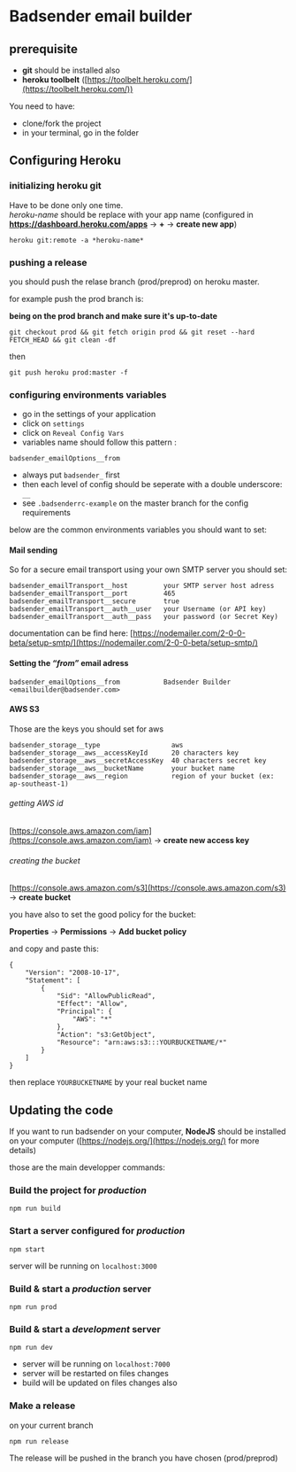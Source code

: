 # Badsender email builder

## prerequisite

- **git** should be installed also
- **heroku toolbelt** ([https://toolbelt.heroku.com/](https://toolbelt.heroku.com/))

You need to have:

- clone/fork the project
- in your terminal, go in the folder


## Configuring Heroku

### initializing heroku git

Have to be done only one time.  
*heroku-name* should be replace with your app name (configured in **https://dashboard.heroku.com/apps** -> **+** -> **create new app**)

```
heroku git:remote -a *heroku-name*
```

### pushing a release

you should push the relase branch (prod/preprod) on heroku master.

for example push the prod branch is:

**being on the prod branch and make sure it's up-to-date**

```
git checkout prod && git fetch origin prod && git reset --hard FETCH_HEAD && git clean -df
```

then

```
git push heroku prod:master -f
```

### configuring environments variables

- go in the settings of your application
- click on `settings`
- click on `Reveal Config Vars`
- variables name should follow this pattern :

```
badsender_emailOptions__from
```

- always put `badsender_` first
- then each level of config should be seperate with a double underscore: `__`
- see `.badsenderrc-example` on the master branch for the config requirements

below are the common environments variables you should want to set:


#### Mail sending

So for a secure email transport using your own SMTP server you should set:

```
badsender_emailTransport__host         your SMTP server host adress
badsender_emailTransport__port         465
badsender_emailTransport__secure       true
badsender_emailTransport__auth__user   your Username (or API key)
badsender_emailTransport__auth__pass   your password (or Secret Key)
```

documentation can be find here: [https://nodemailer.com/2-0-0-beta/setup-smtp/](https://nodemailer.com/2-0-0-beta/setup-smtp/)


#### Setting the *“from”* email adress


```
badsender_emailOptions__from           Badsender Builder <emailbuilder@badsender.com>			
```

#### AWS S3

Those are the keys you should set for aws

```
badsender_storage__type                  aws
badsender_storage__aws__accessKeyId      20 characters key
badsender_storage__aws__secretAccessKey  40 characters secret key
badsender_storage__aws__bucketName       your bucket name
badsender_storage__aws__region           region of your bucket (ex: ap-southeast-1)
```

###### getting AWS id

[https://console.aws.amazon.com/iam](https://console.aws.amazon.com/iam) -> **create new access key**

###### creating the bucket

[https://console.aws.amazon.com/s3](https://console.aws.amazon.com/s3) -> **create bucket**

you have also to set the good policy for the bucket:

**Properties** -> **Permissions** -> **Add bucket policy**

and copy and paste this:

```
{
	"Version": "2008-10-17",
	"Statement": [
		{
			"Sid": "AllowPublicRead",
			"Effect": "Allow",
			"Principal": {
				"AWS": "*"
			},
			"Action": "s3:GetObject",
			"Resource": "arn:aws:s3:::YOURBUCKETNAME/*"
		}
	]
}
```

then replace `YOURBUCKETNAME` by your real bucket name


## Updating the code

If you want to run badsender on your computer, **NodeJS** should be installed on your computer ([https://nodejs.org/](https://nodejs.org/) for more details)  

those are the main developper commands:

### Build the project for *production*

```
npm run build
```

### Start a server configured for *production* 

```
npm start
```

server will be running on `localhost:3000`

### Build & start a *production* server

```
npm run prod
```

### Build & start a *development* server

```
npm run dev
```

- server will be running on `localhost:7000`
- server will be restarted on files changes
- build will be updated on files changes also

### Make a release

on your current branch

```
npm run release
```

The release will be pushed in the branch you have chosen (prod/preprod)
